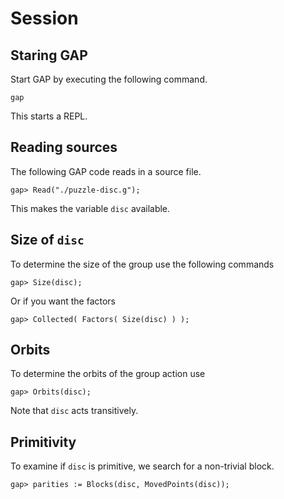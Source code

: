 # Session
## Staring GAP
Start GAP by executing the following command.

```
gap
```

This starts a REPL.

## Reading sources
The following GAP code reads in a source file.

```
gap> Read("./puzzle-disc.g");
```

This makes the variable `disc` available.

## Size of `disc`
To determine the size of the group use the following commands

```
gap> Size(disc);
```

Or if you want the factors

```
gap> Collected( Factors( Size(disc) ) );
```

## Orbits
To determine the orbits of the group action use

```
gap> Orbits(disc);
```

Note that `disc` acts transitively.

## Primitivity
To examine if `disc` is primitive, we search for a non-trivial block.

```
gap> parities := Blocks(disc, MovedPoints(disc));
```

